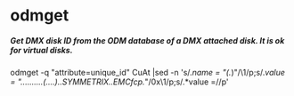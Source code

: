 # odmget

##### Get DMX disk ID from the ODM database of a DMX attached disk. It is ok for virtual disks.

   odmget  -q "attribute=unique_id" CuAt  |sed -n 's/.*name = "\(.*\)"/\1/p;s/.*value = "..........\(....\)..SYMMETRIX..EMCfcp.*"/0x\1/p;s/.*value =//p'

